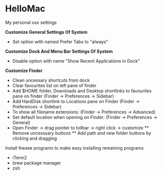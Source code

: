 # HelloMac
My personal osx settings

**Customize General Settings Of System**
  * Set option with named Prefer Tabs to "always" 

**Customize Dock And Menu Bar Settings Of System**
  * Disable option with name "Show Recent Applications in Dock"


**Customize Finder**
  * Clean uncessary shortcuts from dock
  * Clear favourites list on left pane of finder
  * Add $HOME folder, Downloads and Desktop shortlinks to favourites pane on finder (Finder -> Preferences -> Sidebar)
  * Add HardDisk shortlink to Locations pane on Finder (Finder -> Preferences -> Sidebar)
  * To show all filename extensions: (Finder -> Preferences -> Advanced)
  * Set default location when opening on Finder: (Finder -> Preferences -> General)
  * Open Finder -> drag pointer to tollbar -> right click -> customize
 ** Remove uncesssary buttons
 ** Add path and new folder buttons by clicking and dragging

Install thesee programs to make easy installing remaining programs
  * iTerm2
  * brew package manager
  * zsh
